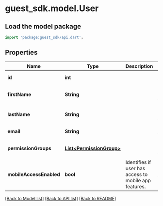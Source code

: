 # guest_sdk.model.User

## Load the model package
```dart
import 'package:guest_sdk/api.dart';
```

## Properties
Name | Type | Description | Notes
------------ | ------------- | ------------- | -------------
**id** | **int** |  | [default to null]
**firstName** | **String** |  | [optional] [default to null]
**lastName** | **String** |  | [optional] [default to null]
**email** | **String** |  | [default to null]
**permissionGroups** | [**List&lt;PermissionGroup&gt;**](PermissionGroup.md) |  | [optional] [default to []]
**mobileAccessEnabled** | **bool** | Identifies if user has access to mobile app features. | [default to null]

[[Back to Model list]](../README.md#documentation-for-models) [[Back to API list]](../README.md#documentation-for-api-endpoints) [[Back to README]](../README.md)


